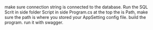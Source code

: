 make sure connection string is connected to the database.
Run the SQL Scrit in side folder Script
in side Program.cs at the top the is Path, make sure the path is where you stored your AppSetting config file.
build the program.
run it with swagger.
